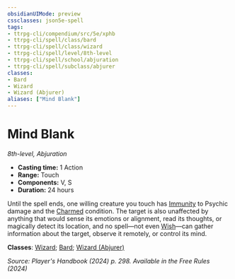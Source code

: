 ```yaml
---
obsidianUIMode: preview
cssclasses: json5e-spell
tags:
- ttrpg-cli/compendium/src/5e/xphb
- ttrpg-cli/spell/class/bard
- ttrpg-cli/spell/class/wizard
- ttrpg-cli/spell/level/8th-level
- ttrpg-cli/spell/school/abjuration
- ttrpg-cli/spell/subclass/abjurer
classes:
- Bard
- Wizard
- Wizard (Abjurer)
aliases: ["Mind Blank"]
---
```

# Mind Blank
*8th-level, Abjuration*  


- **Casting time:** 1 Action
- **Range:** Touch
- **Components:** V, S
- **Duration:** 24 hours

Until the spell ends, one willing creature you touch has [Immunity](2-Mechanics/CLI/rules/variant-rules/immunity-xphb.md) to Psychic damage and the [Charmed](2-Mechanics/CLI/rules/conditions.md#Charmed) condition. The target is also unaffected by anything that would sense its emotions or alignment, read its thoughts, or magically detect its location, and no spell—not even [Wish](2-Mechanics/CLI/spells/wish-xphb.md)—can gather information about the target, observe it remotely, or control its mind.

**Classes**: [Wizard](2-Mechanics/CLI/lists/list-spells-classes-wizard.md); [Bard](2-Mechanics/CLI/lists/list-spells-classes-bard.md); [Wizard (Abjurer)](2-Mechanics/CLI/lists/list-spells-classes-wizard-xphb-abjurer-xphb.md "subclass=XPHB;class=XPHB")

*Source: Player's Handbook (2024) p. 298. Available in the Free Rules (2024)*